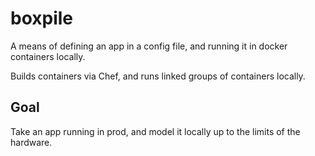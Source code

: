 # boxpile

A means of defining an app in a config file, and running it in docker containers locally.

Builds containers via Chef, and runs linked groups of containers locally.

## Goal

Take an app running in prod, and model it locally up to the limits of the hardware.